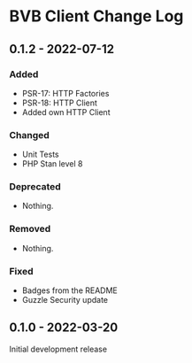 # BVB Client Change Log

## 0.1.2 - 2022-07-12

### Added

- PSR-17: HTTP Factories
- PSR-18: HTTP Client
- Added own HTTP Client

### Changed

- Unit Tests
- PHP Stan level 8

### Deprecated

- Nothing.

### Removed

- Nothing.

### Fixed

- Badges from the README
- Guzzle Security update

## 0.1.0 - 2022-03-20

Initial development release

